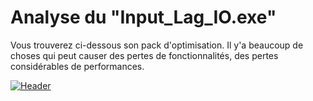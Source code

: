 # Analyse du "Input_Lag_IO.exe"
Vous trouverez ci-dessous son pack d'optimisation. Il y'a beaucoup de choses qui peut causer des pertes de fonctionnalités, des pertes considérables de performances.

[![Header](https://i.imgur.com/sVG1tFr.png "Header")](https://i.imgur.com/sVG1tFr.png)
